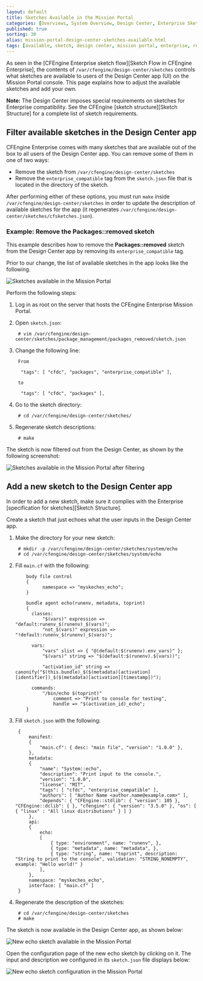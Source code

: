 ```yaml
---
layout: default
title: Sketches Available in the Mission Portal
categories: [Overviews, System Overview, Design Center, Enterprise Sketches, Sketches Available in the Mission Portal]
published: true
sorting: 30
alias: mission-portal-design-center-sketches-available.html
tags: [available, sketch, design center, mission portal, enterprise, repository, extend]
---
```


As seen in the [CFEngine Enterprise sketch flow][Sketch Flow in CFEngine Enterprise],
the contents of `/var/cfengine/design-center/sketches` controls what sketches are 
available to users of the Design Center app (UI) on the Mission Portal console. This page 
explains how to adjust the available sketches and add your own.

**Note:** The Design Center imposes special requirements on sketches for Enterprise compatibility. 
See the CFEngine [sketch structure][Sketch Structure] for a complete list of sketch 
requirements.

## Filter available sketches in the Design Center app

CFEngine Enterprise comes with many sketches that are available out of the box to all users 
of the Design Center app. You can remove some of them in one of two ways:

* Remove the sketch from `/var/cfengine/design-center/sketches`
* Remove the `enterprise_compatible` tag from the `sketch.json` file that is located in the 
  directory of the sketch.

After performing either of these options, you must run `make` inside 
`/var/cfengine/design-center/sketches` in order to update the description of 
available sketches for the app (it regenerates 
`/var/cfengine/design-center/sketches/cfsketches.json`).


### Example: Remove the Packages::removed sketch

This example describes how to remove the **Packages::removed** sketch from the Design Center app by 
removing its `enterprise_compatible` tag.

Prior to our change, the list of available sketches in the app looks like the 
following.

![Sketches available in the Mission Portal](mission-portal-sketches-available.png)

Perform the following steps:

1. Log in as root on the server that hosts the CFEngine Enterprise Mission Portal.

2. Open `sketch.json`:

        # vim /var/cfengine/design-center/sketches/package_management/packages_removed/sketch.json

3. Change the following line:

        From
        
         "tags": [ "cfdc", "packages", "enterprise_compatible" ],
         
        to
        
         "tags": [ "cfdc", "packages" ],

4. Go to the sketch directory:

        # cd /var/cfengine/design-center/sketches/

5. Regenerate sketch descriptions:

        # make

The sketch is now filtered out from the Design Center, as shown by the following screenshot:

![Sketches available in the Mission Portal after filtering](mission-portal-sketches-available-sketch-filtered.png)


## Add a new sketch to the Design Center app

In order to add a new sketch, make sure it complies with the 
Enterprise [specification for sketches][Sketch Structure].

Create a sketch that just echoes what the user inputs in the Design Center app.

1. Make the directory for your new sketch:

        # mkdir -p /var/cfengine/design-center/sketches/system/echo
        # cd /var/cfengine/design-center/sketches/system/echo

2. Fill `main.cf` with the following:

    ```cf3
        body file control
        {
              namespace => "myskeches_echo";
        }

        bundle agent echo(runenv, metadata, toprint)
        {
          classes:
              "$(vars)" expression => "default:runenv_$(runenv)_$(vars)";
              "not_$(vars)" expression => "!default:runenv_$(runenv)_$(vars)";

          vars:
              "vars" slist => { "@(default:$(runenv).env_vars)" };
              "$(vars)" string => "$(default:$(runenv).$(vars))";

              "activation_id" string => canonify("$(this.bundle)_$($(metadata)[activation][identifier])_$($(metadata)[activation][timestamp])");

          commands:
              "/bin/echo $(toprint)"
                  comment => "Print to console for testing",
                  handle => "$(activation_id)_echo";
        }
    ```

3. Fill `sketch.json` with the following:

        {
            manifest:
            {
                "main.cf": { desc: "main file", "version": "1.0.0" },
            },
            metadata:
            {
                "name": "System::echo",
                "description": "Print input to the console.",
                "version": "1.0.0",
                "license": "MIT",
                "tags": [ "cfdc", "enterprise_compatible" ],
                "authors": [ "Author Name <author.name@example.com>" ],
                "depends": { "CFEngine::stdlib": { "version": 105 }, "CFEngine::dclib": { }, "cfengine": { "version": "3.5.0" }, "os": [ { "linux" : "All linux distributions" } ] }
            },
            api:
            {
                echo:
                [
                    { type: "environment", name: "runenv", },
                    { type: "metadata", name: "metadata", },
                    { type: "string", name: "toprint", description: "String to print to the console", validation: "STRING_NONEMPTY", example: "Hello world!" }
                ],
            },
            namespace: "myskeches_echo",
            interface: [ "main.cf" ]
        }

3. Regenerate the description of the sketches:

        # cd /var/cfengine/design-center/sketches
        # make


The sketch is now available in the Design Center app, as shown below:

![New echo sketch available in the Mission Portal](mission-portal-sketch-add-echo.png)

Open the configuration page of the new echo sketch by clicking on it. 
The input and description we configured in its `sketch.json` file displays below:

![New echo sketch configuration in the Mission Portal](mission-portal-sketch-add-echo-activation.png)
